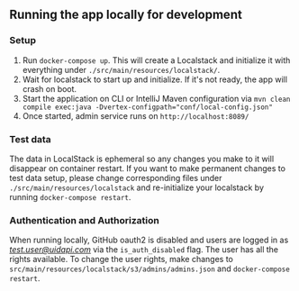 ## Running the app locally for development
### Setup
1. Run `docker-compose up`. This will create a Localstack and initialize it with everything under `./src/main/resources/localstack/`.
2. Wait for localstack to start up and initialize. If it's not ready, the app will crash on boot. 
3. Start the application on CLI or IntelliJ Maven configuration via `mvn clean compile exec:java -Dvertex-configpath="conf/local-config.json"`
4. Once started, admin service runs on `http://localhost:8089/`

### Test data
The data in LocalStack is ephemeral so any changes you make to it will disappear on container restart. If you want
to make permanent changes to test data setup, please change corresponding files under `./src/main/resources/localstack`
and re-initialize your localstack by running `docker-compose restart`.

### Authentication and Authorization
When running locally, GitHub oauth2 is disabled and users are logged in as *test.user@uidapi.com* via the 
`is_auth_disabled` flag. The user has all the rights available. To change the user rights, make changes to 
`src/main/resources/localstack/s3/admins/admins.json` and `docker-compose restart`.